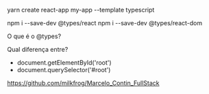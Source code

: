 yarn create react-app my-app --template typescript
   
npm i --save-dev @types/react
npm i --save-dev @types/react-dom

O que é o @types?

Qual diferença entre?
 - document.getElementById('root')
 - document.querySelector('#root')



https://github.com/milkfrog/Marcelo_Contin_FullStack